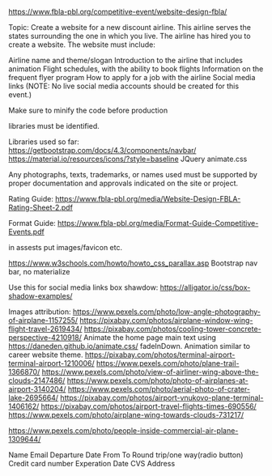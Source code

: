 
  https://www.fbla-pbl.org/competitive-event/website-design-fbla/

  Topic: Create a website for a new discount airline. This airline serves the states surrounding the one in which you live. The airline has hired you to create a website. The website must include:

  Airline name and theme/slogan
  Introduction to the airline that includes animation
  Flight schedules, with the ability to book flights
  Information on the frequent flyer program
  How to apply for a job with the airline
  Social media links (NOTE: No live social media accounts should be created for this event.)

  Make sure to minify the code before production

  libraries must be identified.

  Libraries used so far:
  https://getbootstrap.com/docs/4.3/components/navbar/
  https://material.io/resources/icons/?style=baseline
  JQuery
  animate.css

  Any photographs, texts, trademarks, or names used must be supported by proper documentation and approvals indicated on the site or project.

  Rating Guide:
  https://www.fbla-pbl.org/media/Website-Design-FBLA-Rating-Sheet-2.pdf

  Format Guide:
  https://www.fbla-pbl.org/media/Format-Guide-Competitive-Events.pdf

  in assests put images/favicon etc.

  https://www.w3schools.com/howto/howto_css_parallax.asp
  Bootstrap nav bar, no materialize

  Use this for social media links box shawdow:
  https://alligator.io/css/box-shadow-examples/

  Images attribution:
  https://www.pexels.com/photo/low-angle-photography-of-airplane-1157255/
  https://pixabay.com/photos/airplane-window-wing-flight-travel-2619434/
  https://pixabay.com/photos/cooling-tower-concrete-perspective-4210918/
  Animate the home page main text using https://daneden.github.io/animate.css/ fadeInDown. Animation similar to career website theme.
  https://pixabay.com/photos/terminal-airport-terminal-airport-1210006/
  https://www.pexels.com/photo/plane-trail-1366870/
  https://www.pexels.com/photo/view-of-airliner-wing-above-the-clouds-2147486/
  https://www.pexels.com/photo/photo-of-airplanes-at-airport-3140204/
  https://www.pexels.com/photo/aerial-photo-of-crater-lake-2695664/
https://pixabay.com/photos/airport-vnukovo-plane-terminal-1406162/
https://pixabay.com/photos/airport-travel-flights-times-690556/
https://www.pexels.com/photo/airplane-wing-towards-clouds-731217/




https://www.pexels.com/photo/people-inside-commercial-air-plane-1309644/


Name
Email
Departure Date
From
To
Round trip/one way(radio button)
Credit card number
Experation Date
CVS
Address

